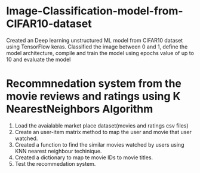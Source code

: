 # Image-Classification-model-from-CIFAR10-dataset
Created an Deep learning unstructured ML model from CIFAR10 dataset using TensorFlow keras. Classified the image between 0 and 1, define the model architecture, compile and train the model using epochs value of up to 10 and evaluate the model 


# Recommnedation system from the movie reviews and ratings using K NearestNeighbors Algorithm
  1. Load the avaialable market place dataset(movies and ratings csv files)
  2. Create an user-item matrix method to map the user and movie that user watched.
  3. Created a function to find the similar movies watched by users using KNN nearest neighbour techinique.
  4. Created a dictionary to map te movie IDs to movie titles.
  5. Test the recommedation system. 

